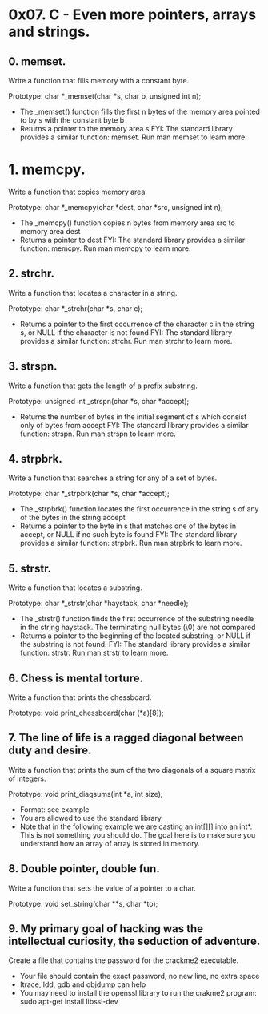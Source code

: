 # 0x07. C - Even more pointers, arrays and strings.

## 0. memset.
Write a function that fills memory with a constant byte.

Prototype: char *_memset(char *s, char b, unsigned int n);
- The _memset() function fills the first n bytes of the memory area pointed to by s with the constant byte b
- Returns a pointer to the memory area s
FYI: The standard library provides a similar function: memset. Run man memset to learn more.

# 1. memcpy.
Write a function that copies memory area.

Prototype: char *_memcpy(char *dest, char *src, unsigned int n);
- The _memcpy() function copies n bytes from memory area src to memory area dest
- Returns a pointer to dest
FYI: The standard library provides a similar function: memcpy. Run man memcpy to learn more.

## 2. strchr.
Write a function that locates a character in a string.

Prototype: char *_strchr(char *s, char c);
- Returns a pointer to the first occurrence of the character c in the string s, or NULL if the character is not found
FYI: The standard library provides a similar function: strchr. Run man strchr to learn more.

## 3. strspn.
Write a function that gets the length of a prefix substring.

Prototype: unsigned int _strspn(char *s, char *accept);
- Returns the number of bytes in the initial segment of s which consist only of bytes from accept
FYI: The standard library provides a similar function: strspn. Run man strspn to learn more.

## 4. strpbrk.
Write a function that searches a string for any of a set of bytes.

Prototype: char *_strpbrk(char *s, char *accept);
- The _strpbrk() function locates the first occurrence in the string s of any of the bytes in the string accept
- Returns a pointer to the byte in s that matches one of the bytes in accept, or NULL if no such byte is found
FYI: The standard library provides a similar function: strpbrk. Run man strpbrk to learn more.

## 5. strstr.
Write a function that locates a substring.

Prototype: char *_strstr(char *haystack, char *needle);
- The _strstr() function finds the first occurrence of the substring needle in the string haystack. The terminating null bytes (\0) are not compared
- Returns a pointer to the beginning of the located substring, or NULL if the substring is not found.
FYI: The standard library provides a similar function: strstr. Run man strstr to learn more.

## 6. Chess is mental torture.
Write a function that prints the chessboard.

Prototype: void print_chessboard(char (*a)[8]);

## 7. The line of life is a ragged diagonal between duty and desire.
Write a function that prints the sum of the two diagonals of a square matrix of integers.

Prototype: void print_diagsums(int *a, int size);
- Format: see example
- You are allowed to use the standard library
- Note that in the following example we are casting an int[][] into an int*. This is not something you should do. The goal here is to make sure you understand how an array of array is stored in memory.

## 8. Double pointer, double fun.
Write a function that sets the value of a pointer to a char.

Prototype: void set_string(char **s, char *to);

## 9. My primary goal of hacking was the intellectual curiosity, the seduction of adventure.
Create a file that contains the password for the crackme2 executable.

- Your file should contain the exact password, no new line, no extra space
- ltrace, ldd, gdb and objdump can help
- You may need to install the openssl library to run the crakme2 program: sudo apt-get install libssl-dev


